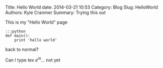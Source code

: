 Title: Hello World
date: 2014-03-21 10:53
Category: Blog
Slug: HelloWorld
Authors: Kyle Cranmer
Summary: Trying this out

This is my "Hello World" page

	:::python
	def main():
		print 'hello world'

back to normal?

Can I type tex $e^{i\pi}$... not yet